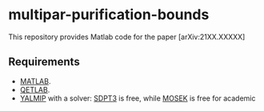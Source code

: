 # multipar-purification-bounds

This repository provides Matlab code for the paper [arXiv:21XX.XXXXX]

<!-- ## Structure of repository

* `Data` contains the raw data produced by the simulation.
* `Matlab` contains Matlab code which is used for solving the SDP.
* `Plots` contains the plots generated by the simulation. -->

## Requirements

* [MATLAB](https://www.mathworks.com/products/matlab.html). 
* [QETLAB](https://github.com/nathanieljohnston/QETLAB).
* [YALMIP](https://yalmip.github.io/) with a solver: [SDPT3](https://github.com/SQLP/SDPT3) is free, while [MOSEK](http://cvxr.com/cvx/doc/mosek.html) is free for academic

